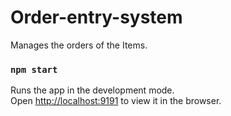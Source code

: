 # Order-entry-system

Manages the orders of the Items.

### `npm start`

Runs the app in the development mode.<br />
Open [http://localhost:9191](http://localhost:9191) to view it in the browser.

